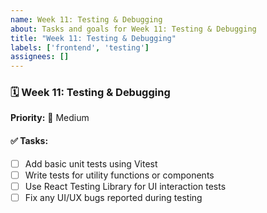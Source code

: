 ```yaml
---
name: Week 11: Testing & Debugging
about: Tasks and goals for Week 11: Testing & Debugging
title: "Week 11: Testing & Debugging"
labels: ['frontend', 'testing']
assignees: []
---
```


### 🗓️ Week 11: Testing & Debugging

**Priority:** 📌 Medium

#### ✅ Tasks:
- [ ] Add basic unit tests using Vitest
- [ ] Write tests for utility functions or components
- [ ] Use React Testing Library for UI interaction tests
- [ ] Fix any UI/UX bugs reported during testing
